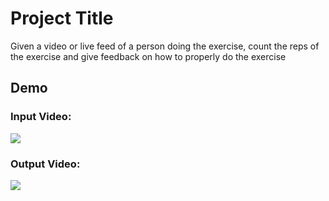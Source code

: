 
# Project Title

Given a video or live feed of a person doing the exercise, count the reps of the exercise and give feedback on how to properly do the exercise

## Demo

### Input Video:

![](https://github.com/DhruvinK-06/extra/blob/main/show.gif)


### Output Video:


![](https://github.com/DhruvinK-06/extra/blob/main/show1.gif)

